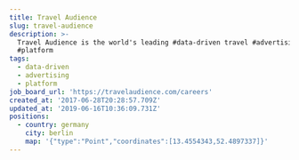 ```yaml
---
title: Travel Audience
slug: travel-audience
description: >-
  Travel Audience is the world's leading #data-driven travel #advertising
  #platform
tags:
  - data-driven
  - advertising
  - platform
job_board_url: 'https://travelaudience.com/careers'
created_at: '2017-06-28T20:28:57.709Z'
updated_at: '2019-06-16T10:36:09.731Z'
positions:
  - country: germany
    city: berlin
    map: '{"type":"Point","coordinates":[13.4554343,52.4897337]}'
---
```

